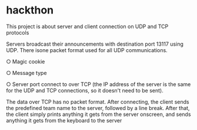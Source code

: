 # hackthon
This project is about server and client connection on UDP and TCP protocols

Servers broadcast their announcements with destination port 13117 using UDP.
There isone packet format used for all UDP communications.

○ Magic cookie

○ Message type 

○ Server port 
connect to over TCP (the IP address of the server is the same for the UDP and
TCP connections, so it doesn't need to be sent).

The data over TCP has no packet format. After connecting, the client sends the
predefined team name to the server, followed by a line break.
After that, the client simply prints anything it gets from the server onscreen,
and sends anything it gets from
the keyboard to the server
